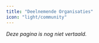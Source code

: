 ```yaml
---
title: "Deelnemende Organisaties"
icon: "light/community"
---
```


*Deze pagina is nog niet vertaald.*